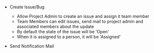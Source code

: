 * Create Issue/Bug

    - Allow Project Admin to create an issue and assign it team member
    - Team Members can edit issues, send mail to project admin and associated members about the update
    - By default the state of the issue will be 'Open'
    - When it is assigned to a person, it will be  'Assigned'

* Send Notification Mail

